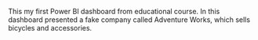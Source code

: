 This my first Power BI dashboard from educational course. In this dashboard presented a fake company called Adventure Works, which sells bicycles and accessories.
